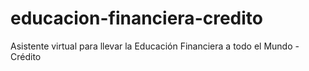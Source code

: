 # educacion-financiera-credito
Asistente virtual para llevar la Educación Financiera a todo el Mundo -  Crédito
